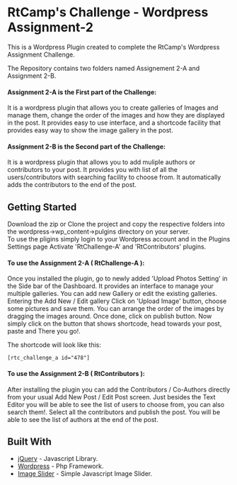 # RtCamp's Challenge - Wordpress Assignment-2

This is a Wordpress Plugin created to complete the RtCamp's Wordpress Assignment Challenge.

The Repository contains two folders named Assignement 2-A and Assignment 2-B.

#### Assignment 2-A is the First part of the Challenge:

It is a wordpress plugin that allows you to create galleries of Images and manage them, change the order of the images and how they are displayed in the post. It provides easy to use interface, and a shortcode facility that provides easy way to show the image gallery in the post.

#### Assignment 2-B is the Second part of the Challenge:

It is a wordpress plugin that allows you to add muliple authors or contributors to your post. It provides you with list of all the users/contributors with searching facility to choose from. It automatically adds the contributors to the end of the post.



## Getting Started

Download the zip or Clone the project and copy the respective folders into the wordpress->wp_content->pulgins directory on your server.<br>
To use the pligins simply login to your Wordpress account and in the Plugins Settings page Activate 'RtChallenge-A' and 'RtContributors' plugins.

#### To use the Assignment 2-A ( RtChallenge-A ):

Once you installed the plugin, go to newly added 'Upload Photos Setting' in the Side bar of the Dashboard. It provides an  interface to manage your multiple galleries. You can add new Gallery or edit the existing galleries.<br>
Entering the Add New / Edit gallery Click on 'Upload Image' button, choose some pictures and save them. You can arrange the order of the images by dragging the images around. Once done, click on publish button. Now simply click on the button that shows shortcode, head towards your post, paste and There you go!.

The shortcode will look like this:
```
[rtc_challenge_a id="478"]
```

#### To use the Assignment 2-B ( RtContributors ):

After installing the plugin you can add the Contributors / Co-Authors directly from your usual Add New Post / Edit Post screen. Just besides the Text Editor you will be able to see the list of users to choose from, you can also search them!.
Select all the contributors and publish the post. You will be able to see the list of authors at the end of the post.


## Built With

* [jQuery](https://jquery.com/) - Javascript Library.
* [Wordpress](https://www.wordpress.org) - Php Framework.
* [Image Slider](https://www.w3schools.com/w3css/w3css_slideshow.asp) - Simple Javascript Image Slider.



